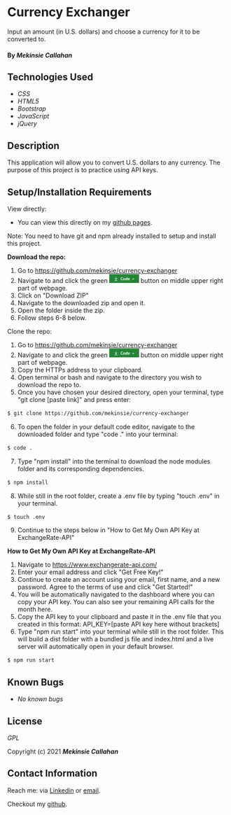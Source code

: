 # Currency Exchanger
Input an amount (in U.S. dollars) and choose a currency for it to be converted to. 

#### By _**Mekinsie Callahan**_

## Technologies Used

* _CSS_
* _HTML5_
* _Bootstrap_
* _JavaScript_
* _jQuery_

## Description
This application will allow you to convert U.S. dollars to any currency. The purpose of this project is to practice using API keys. 

## Setup/Installation Requirements

View directly:
* You can view this directly on my <a href="https://mekinsie.github.io/currency-exchanger" target="_blank">github pages</a>.


Note: You need to have git and npm already installed to setup and install this project.

**Download the repo:**
1. Go to https://github.com/mekinsie/currency-exchanger
2. Navigate to and click the green  <img src="assets/images/code-button.PNG" alt="code" height="20"> button on middle upper right part of webpage.
3. Click on "Download ZIP"
4. Navigate to the downloaded zip and open it.
5. Open the folder inside the zip.
6. Follow steps 6-8 below.

Clone the repo:
1. Go to https://github.com/mekinsie/currency-exchanger
2. Navigate to and click the green <img src="assets/images/code-button.PNG" alt="code" height="20"> button on middle upper right part of webpage.
3. Copy the HTTPs address to your clipboard.
4. Open terminal or bash and navigate to the directory you wish to download the repo to.
5. Once you have chosen your desired directory, open your terminal, type "git clone [paste link]" and press enter:
```bash 
$ git clone https://github.com/mekinsie/currency-exchanger
```
6. To open the folder in your default code editor, navigate to the downloaded folder and type "code ." into your terminal:
``` bash
$ code .
```
7. Type "npm install" into the terminal to download the node modules folder and its corresponding dependencies. 
``` bash
$ npm install
```
8. While still in the root folder, create a .env file by typing "touch .env" in your terminal.
``` bash
$ touch .env
```
9. Continue to the steps below in "How to Get My Own API Key at ExchangeRate-API"

**How to Get My Own API Key at ExchangeRate-API**
1. Navigate to https://www.exchangerate-api.com/
2. Enter your email address and click "Get Free Key!"
3. Continue to create an account using your email, first name, and a new password. Agree to the terms of use and click "Get Started!"
4. You will be automatically navigated to the dashboard where you can copy your API key. You can also see your remaining API calls for the month here. 
5. Copy the API key to your clipboard and paste it in the .env file that you created in this format: API_KEY=[paste API key here without brackets]
6. Type "npm run start" into your terminal while still in the root folder. This will build a dist folder with a bundled js file and index.html and a live server will automatically open in your default browser.
``` bash
$ npm run start
```

## Known Bugs

* _No known bugs_

## License
_GPL_

Copyright (c) 2021 **_Mekinsie Callahan_**

## Contact Information
Reach me: via <a href="https://www.linkedin.com/in/mekinsie/" target="_blank">Linkedin</a> or <a href="mailto:mekinsie.aja@gmail.com" target="_blank">email</a></li>.

Checkout my <a href="https://github.com/mekinsie" target="_blank">github</a>.
